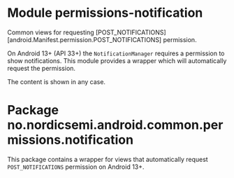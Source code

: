 # Module permissions-notification

Common views for requesting [POST_NOTIFICATIONS][android.Manifest.permission.POST_NOTIFICATIONS] permission.

On Android 13+ (API 33+) the `NotificationManager` requires a permission to show notifications. 
This module provides a wrapper which will automatically request the permission.

The content is shown in any case.

# Package no.nordicsemi.android.common.permissions.notification

This package contains a wrapper for views that automatically request `POST_NOTIFICATIONS` permission 
on Android 13+.